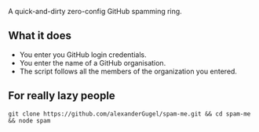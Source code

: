 A quick-and-dirty zero-config GitHub spamming ring.

## What it does

* You enter you GitHub login credentials.
* You enter the name of a GitHub organisation.
* The script follows all the members of the organization you entered.

## For really lazy people

```
git clone https://github.com/alexanderGugel/spam-me.git && cd spam-me && node spam
```
